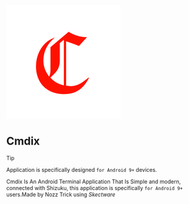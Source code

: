 ![Cmdix Icon App](src/images/cmdix_icon.png)
# Cmdix
> [!TIP]
> Application is specifically designed `for Android 9+` devices. 

Cmdix Is An Android Terminal Application That Is Simple and modern, connected with Shizuku, this application is specifically `for Android 9+` users.Made by Nozz Trick using _Skectware_ 
